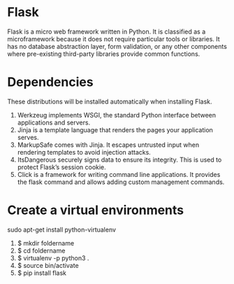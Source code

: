 # Flask 
Flask is a micro web framework written in Python. It is classified as a microframework
because it does not require particular tools or libraries. It has no database abstraction
layer, form validation, or any other components where pre-existing third-party libraries 
provide common functions.

# Dependencies
These distributions will be installed automatically when installing Flask.
 1. Werkzeug implements WSGI, the standard Python interface between applications and servers.
 2. Jinja is a template language that renders the pages your application serves.
 3. MarkupSafe comes with Jinja. It escapes untrusted input when rendering templates to avoid injection attacks.
 4. ItsDangerous securely signs data to ensure its integrity. This is used to protect Flask’s session cookie.
 5. Click is a framework for writing command line applications. It provides the flask command and allows adding custom management commands.

# Create a virtual environments
sudo apt-get install python-virtualenv
1. $ mkdir foldername
2. $ cd foldername
3. $ virtualenv -p python3 .
4. $ source bin/activate
5. $ pip install flask
